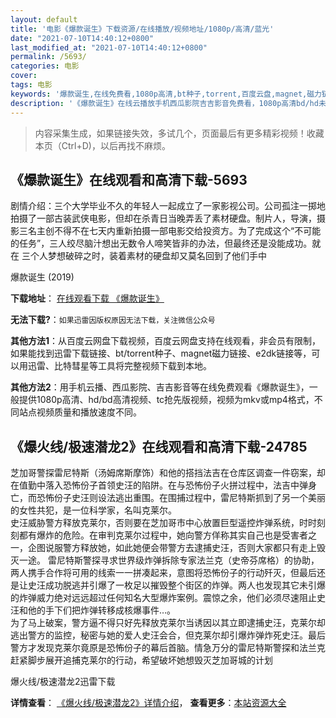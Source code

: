 ```yaml
---
layout: default
title: '电影《爆款诞生》下载资源/在线播放/视频地址/1080p/高清/蓝光'
date: "2021-07-10T14:40:12+0800"
last_modified_at: "2021-07-10T14:40:12+0800"
permalink: /5693/
categories: 电影
cover:
tags: 电影
keywords: '爆款诞生,在线免费看,1080p高清,bt种子,torrent,百度云盘,magnet,磁力链,迅雷下载资源'
description: '《爆款诞生》在线云播放手机西瓜影院吉吉影音免费看，1080p高清bd/hd未删减完整版和tc抢先枪版，mkv/mp4格式，附带bt/torrent种子、magnet/磁力链、百度云盘、网盘资源迅雷下载链接'
---
```


>内容采集生成，如果链接失效，多试几个，页面最后有更多精彩视频！收藏本页（Ctrl+D)，以后再找不麻烦。


## 《爆款诞生》在线观看和高清下载-5693

剧情介绍：三个大学毕业不久的年轻人一起成立了一家影视公司。公司孤注一掷地拍摄了一部古装武侠电影，但却在杀青日当晚弄丢了素材硬盘。制片人，导演，摄影三名主创不得不在七天内重新拍摄一部电影交给投资方。为了完成这个“不可能的任务”，三人绞尽脑汁想出无数令人啼笑皆非的办法，但最终还是没能成功。就在 三个人梦想破碎之时，装着素材的硬盘却又莫名回到了他们手中


爆款诞生 (2019)

**下载地址**： [在线观看下载 《爆款诞生》](https://www.btbtdy.me/btdy/dy15904.html) 


**无法下载?**：`如果迅雷因版权原因无法下载，关注微信公众号 `

**其他方法1**：从百度云网盘下载视频，百度云网盘支持在线观看，非会员有限制，如果能找到迅雷下载链接、bt/torrent种子、magnet磁力链接、e2dk链接等，可以用迅雷、比特彗星等工具将完整视频下载到本地。

**其他方法2**：用手机云播、西瓜影院、吉吉影音等在线免费观看《爆款诞生》，一般提供1080p高清、hd/bd高清视频、tc抢先版视频，视频为mkv或mp4格式，不同站点视频质量和播放速度不同。


## 《爆火线/极速潜龙2》在线观看和高清下载-24785

芝加哥警探雷尼特斯（汤姆席斯摩饰）和他的搭挡法吉在仓库区调查一件窃案，却在值勤中落入恐怖份子首领史汪的陷阱。在与恐怖份子火拼过程中，法吉中弹身亡，而恐怖份子史汪则设法逃出重围。在围捕过程中，雷尼特斯抓到了另一个美丽的女性共犯，是一位科学家，名叫克莱尔。<br /> 史汪威胁警方释放克莱尔，否则要在芝加哥市中心放置巨型遥控炸弹系统，时时刻刻都有爆炸的危险。在审判克莱尔过程中，她向警方佯称其实自己也是受害者之一，企图说服警方释放她，如此她便会带警方去逮捕史汪，否则大家都只有走上毁灭一途。 雷尼特斯警探寻求世界级炸弹拆除专家法兰克（史帝芬席格）的协助，两人携手合作将可用的线索一一拼凑起来，意图将恐怖份子的行动歼灭，但最后还是让史汪成功脱逃并引爆了一枚足以摧毁整个街区的炸弹。两人也发现其它未引爆的炸弹威力绝对远远超过任何知名大型爆炸案例。震惊之余，他们必须尽速阻止史汪和他的手下们把炸弹转移成核爆事件&hellip;。<br /> 为了马上破案，警方逼不得只好先释放克莱尔当诱因以其立即逮捕史汪，克莱尔却逃出警方的监控，秘密与她的爱人史汪会合，但克莱尔却引爆炸弹炸死史汪。最后警方才发现克莱尔竟原是恐怖份子的幕后首脑。情急万分的雷尼特斯警探和法兰克赶紧脚步展开追捕克莱尔的行动，希望破坏她想毁灭芝加哥城的计划


爆火线/极速潜龙2迅雷下载

**详情查看**： [《爆火线/极速潜龙2》详情介绍](/movie/24785/)， **查看更多**：[本站资源大全](/movie/t/all/)

